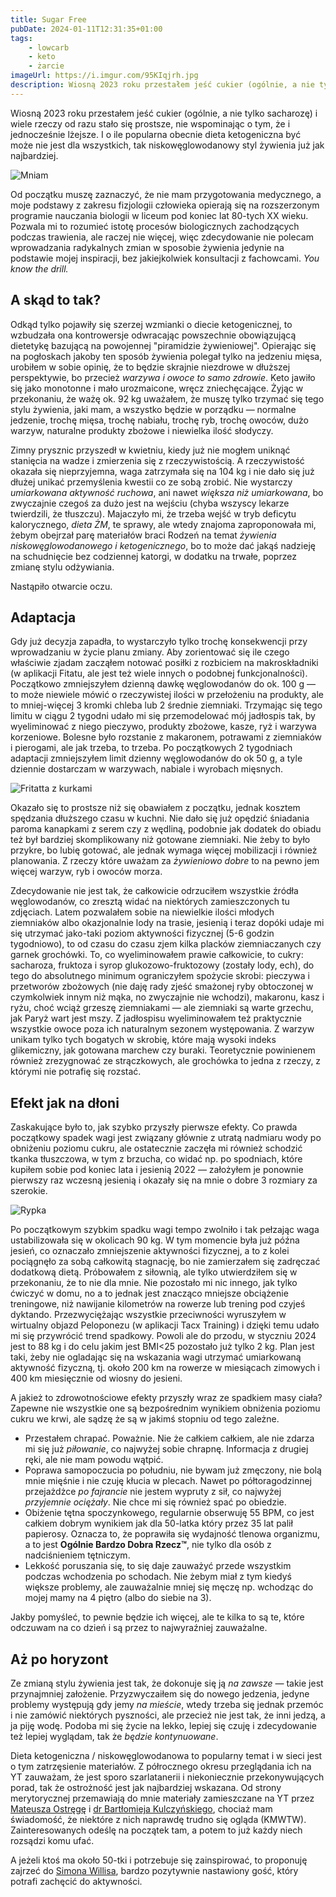 ```yaml
---
title: Sugar Free
pubDate: 2024-01-11T12:31:35+01:00
tags:
    - lowcarb
    - keto
    - żarcie
imageUrl: https://i.imgur.com/95KIqjrh.jpg
description: Wiosną 2023 roku przestałem jeść cukier (ogólnie, a nie tylko sacharozę) i wiele rzeczy od razu stało się prostsze, nie wspominając o tym, że i jednocześnie lżejsze. I o ile popularna obecnie dieta ketogeniczna być może nie jest dla wszystkich, tak niskowęglowodanowy styl żywienia już jak najbardziej.
---
```


Wiosną 2023 roku przestałem jeść cukier (ogólnie, a nie tylko sacharozę) i wiele rzeczy od razu stało się prostsze, nie wspominając o tym, że i jednocześnie lżejsze. I o ile popularna obecnie dieta ketogeniczna być może nie jest dla wszystkich, tak niskowęglowodanowy styl żywienia już jak najbardziej.

![Mniam](https://i.imgur.com/95KIqjrh.jpg)

Od początku muszę zaznaczyć, że nie mam przygotowania medycznego, a moje podstawy z zakresu fizjologii człowieka opierają się na rozszerzonym programie nauczania biologii w liceum pod koniec lat 80-tych XX wieku. Pozwala mi to rozumieć istotę procesów biologicznych zachodzących podczas trawienia, ale raczej nie więcej, więc zdecydowanie nie polecam wprowadzania radykalnych zmian w sposobie żywienia jedynie na podstawie mojej inspiracji, bez jakiejkolwiek konsultacji z fachowcami. _You know the drill._

## A skąd to tak?

Odkąd tylko pojawiły się szerzej wzmianki o diecie ketogenicznej, to wzbudzała ona kontrowersje odwracając powszechnie obowiązującą dietetykę bazującą na powojennej "piramidzie żywieniowej". Opierając się na pogłoskach jakoby ten sposób żywienia polegał tylko na jedzeniu mięsa, urobiłem w sobie opinię, że to będzie skrajnie niezdrowe w dłuższej perspektywie, bo przecież _warzywa i owoce to samo zdrowie_. Keto jawiło się jako monotonne i mało urozmaicone, wręcz zniechęcające. Żyjąc w przekonaniu, że ważę ok. 92 kg uważałem, że muszę tylko trzymać się tego stylu żywienia, jaki mam, a wszystko będzie w porządku &mdash; normalne jedzenie, trochę mięsa, trochę nabiału, trochę ryb, trochę owoców, dużo warzyw, naturalne produkty zbożowe i niewielka ilość słodyczy.

Zimny prysznic przyszedł w kwietniu, kiedy już nie mogłem uniknąć stanięcia na wadze i zmierzenia się z rzeczywistością. A rzeczywistość okazała się nieprzyjemna, waga zatrzymała się na 104 kg i nie dało się już dłużej unikać przemyślenia kwestii co ze sobą zrobić. Nie wystarczy _umiarkowana aktywność ruchowa_, ani nawet _większa niż umiarkowana_, bo zwyczajnie czegoś za dużo jest na wejściu (chyba wszyscy lekarze twierdzili, że tłuszczu). Majaczyło mi, że trzeba wejść w tryb deficytu kalorycznego, _dieta ŻM_, te sprawy, ale wtedy znajoma zaproponowała mi, żebym obejrzał parę materiałów braci Rodzeń na temat _żywienia niskowęglowodanowego i ketogenicznego_, bo to może dać jakąś nadzieję na schudnięcie bez codziennej katorgi, w dodatku na trwałe, poprzez zmianę stylu odżywiania.

Nastąpiło otwarcie oczu.

## Adaptacja

Gdy już decyzja zapadła, to wystarczyło tylko trochę konsekwencji przy wprowadzaniu w życie planu zmiany. Aby zorientować się ile czego właściwie zjadam zacząłem notować posiłki z rozbiciem na makroskładniki (w aplikacji Fitatu, ale jest też wiele innych o podobnej funkcjonalności). Początkowo zmniejszyłem dzienną dawkę węglowodanów do ok. 100 g &mdash; to może niewiele mówić o rzeczywistej ilości w przełożeniu na produkty, ale to mniej-więcej 3 kromki chleba lub 2 średnie ziemniaki. Trzymając się tego limitu w ciągu 2 tygodni udało mi się przemodelować mój jadłospis tak, by wyeliminować z niego pieczywo, produkty zbożowe, kasze, ryż i warzywa korzeniowe. Bolesne było rozstanie z makaronem, potrawami z ziemniaków i pierogami, ale jak trzeba, to trzeba. Po początkowych 2 tygodniach adaptacji zmniejszyłem limit dzienny węglowodanów do ok 50 g, a tyle dziennie dostarczam w warzywach, nabiale i wyrobach mięsnych.

![Fritatta z kurkami](https://i.imgur.com/KyXjUFvh.jpg)

Okazało się to prostsze niż się obawiałem z początku, jednak kosztem spędzania dłuższego czasu w kuchni. Nie dało się już opędzić śniadania paroma kanapkami z serem czy z wędliną, podobnie jak dodatek do obiadu też był bardziej skomplikowany niż gotowane ziemniaki. Nie żeby to było przykre, bo lubię gotować, ale jednak wymaga więcej mobilizacji i również planowania. Z rzeczy które uważam za _żywieniowo dobre_ to na pewno jem więcej warzyw, ryb i owoców morza.

Zdecydowanie nie jest tak, że całkowicie odrzuciłem wszystkie źródła węglowodanów, co zresztą widać na niektórych zamieszczonych tu zdjęciach. Latem pozwalałem sobie na niewielkie ilości młodych ziemniaków albo okazjonalnie lody na trasie, jesienią i teraz dopóki udaje mi się utrzymać jako-taki poziom aktywności fizycznej (5-6 godzin tygodniowo), to od czasu do czasu zjem kilka placków ziemniaczanych czy garnek grochówki. To, co wyeliminowałem prawie całkowicie, to cukry: sacharoza, fruktoza i syrop glukozowo-fruktozowy (zostały lody, ech), do tego do absolutnego minimum ograniczyłem spożycie skrobi: pieczywa i przetworów zbożowych (nie daję rady zjeść smażonej ryby obtoczonej w czymkolwiek innym niż mąka, no zwyczajnie nie wchodzi), makaronu, kasz i ryżu, choć wciąż grzeszę ziemniakami &mdash; ale ziemniaki są warte grzechu, jak Paryż wart jest mszy. Z jadłospisu wyeliminowałem też praktycznie wszystkie owoce poza ich naturalnym sezonem występowania. Z warzyw unikam tylko tych bogatych w skrobię, które mają wysoki indeks glikemiczny, jak gotowana marchew czy buraki. Teoretycznie powinienem również zrezygnować ze strączkowych, ale grochówka to jedna z rzeczy, z którymi nie potrafię się rozstać.

## Efekt jak na dłoni

Zaskakujące było to, jak szybko przyszły pierwsze efekty. Co prawda początkowy spadek wagi jest związany głównie z utratą nadmiaru wody po obniżeniu poziomu cukru, ale ostatecznie zaczęła mi również schodzić tkanka tłuszczowa, w tym z brzucha, co widać np. po spodniach, które kupiłem sobie pod koniec lata i jesienią 2022 &mdash; założyłem je ponownie pierwszy raz wczesną jesienią i okazały się na mnie o dobre 3 rozmiary za szerokie.

![Rypka](https://i.imgur.com/UR8RDRCh.jpg)

Po początkowym szybkim spadku wagi tempo zwolniło i tak pełzając waga ustabilizowała się w okolicach 90 kg. W tym momencie była już późna jesień, co oznaczało zmniejszenie aktywności fizycznej, a to z kolei pociągnęło za sobą całkowitą stagnację, bo nie zamierzałem się zadręczać dodatkową dietą. Próbowałem z siłownią, ale tylko utwierdziłem się w przekonaniu, że to nie dla mnie. Nie pozostało mi nic innego, jak tylko ćwiczyć w domu, no a to jednak jest znacząco mniejsze obciążenie treningowe, niż nawijanie kilometrów na rowerze lub trening pod czyjeś dyktando. Przezwyciężając wszystkie przeciwności wyruszyłem w wirtualny objazd Peloponezu (w aplikacji Tacx Training) i dzięki temu udało mi się przywrócić trend spadkowy. Powoli ale do przodu, w styczniu 2024 jest to 88 kg i do celu jakim jest BMI&lt;25 pozostało już tylko 2 kg. Plan jest taki, żeby nie ogladając się na wskazania wagi utrzymać umiarkowaną aktywność fizyczną, tj. około 200 km na rowerze w miesiącach zimowych i 400 km miesięcznie od wiosny do jesieni.

A jakież to zdrowotnościowe efekty przyszły wraz ze spadkiem masy ciała? Zapewne nie wszystkie one są bezpośrednim wynikiem obniżenia poziomu cukru we krwi, ale sądzę że są w jakimś stopniu od tego zależne.

-   Przestałem chrapać. Poważnie. Nie że całkiem całkiem, ale nie zdarza mi się już _piłowanie_, co najwyżej sobie chrapnę. Informacja z drugiej ręki, ale nie mam powodu wątpić.
-   Poprawa samopoczucia po południu, nie bywam już zmęczony, nie bolą mnie mięśnie i nie czuję kłucia w plecach. Nawet po półtoragodzinnej przejażdżce _po fajrancie_ nie jestem wypruty z sił, co najwyżej _przyjemnie ociężały_. Nie chce mi się również spać po obiedzie.
-   Obiżenie tętna spoczynkowego, regularnie obserwuję 55 BPM, co jest całkiem dobrym wynikiem jak dla 50-latka który przez 35 lat palił papierosy. Oznacza to, że poprawiła się wydajność tlenowa organizmu, a to jest **Ogólnie Bardzo Dobra Rzecz&trade;**, nie tylko dla osób z nadciśnieniem tętniczym.
-   Lekkość poruszania się, to się daje zauważyć przede wszystkim podczas wchodzenia po schodach. Nie żebym miał z tym kiedyś większe problemy, ale zauważalnie mniej się męczę np. wchodząc do mojej mamy na 4 piętro (albo do siebie na 3).

Jakby pomyśleć, to pewnie będzie ich więcej, ale te kilka to są te, które odczuwam na co dzień i są przez to najwyraźniej zauważalne.

## Aż po horyzont

Ze zmianą stylu żywienia jest tak, że dokonuje się ją _na zawsze_ &mdash; takie jest przynajmniej założenie. Przyzwyczaiłem się do nowego jedzenia, jedyne problemy występują gdy jemy _na mieście_, wtedy trzeba się jednak przemóc i nie zamówić niektórych pyszności, ale przecież nie jest tak, że inni jedzą, a ja piję wodę. Podoba mi się życie na lekko, lepiej się czuję i zdecydowanie też lepiej wyglądam, tak że _będzie kontynuowane_.

Dieta ketogeniczna / niskowęglowodanowa to popularny temat i w sieci jest o tym zatrzęsienie materiałów. Z półrocznego okresu przeglądania ich na YT zauważam, że jest sporo szarlatanerii i niekoniecznie przekonywujących porad, tak że ostrożność jest jak najbardziej wskazana. Od strony merytorycznej przemawiają do mnie materiały zamieszczane na YT przez [Mateusza Ostręgę](https://www.youtube.com/@MateuszOstrega) i [dr Bartłomieja Kulczyńskiego](https://www.youtube.com/@drbartekpl), chociaż mam świadomość, że niektóre z nich naprawdę trudno się ogląda (KMWTW). Zainteresowanych odeślę na początek tam, a potem to już każdy niech rozsądzi komu ufać.

A jeżeli ktoś ma około 50-tki i potrzebuje się zainspirować, to proponuję zajrzeć do [Simona Willisa](https://www.youtube.com/@alwaysanotheradventure), bardzo pozytywnie nastawiony gość, który potrafi zachęcić do aktywności.
